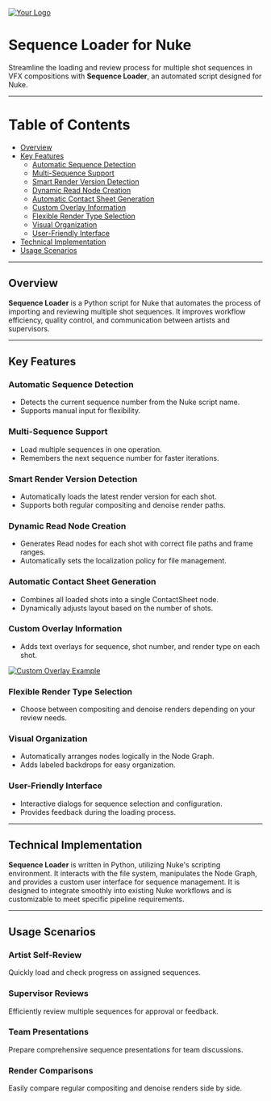 <a href="https://yourwebsite.com"><img src="https://yourwebsite.com/images/logo.png" alt="Your Logo"></a>

# Sequence Loader for Nuke

Streamline the loading and review process for multiple shot sequences in VFX compositions with **Sequence Loader**, an automated script designed for Nuke.

---

# Table of Contents
- [Overview](#overview)
- [Key Features](#key-features)
  - [Automatic Sequence Detection](#automatic-sequence-detection)
  - [Multi-Sequence Support](#multi-sequence-support)
  - [Smart Render Version Detection](#smart-render-version-detection)
  - [Dynamic Read Node Creation](#dynamic-read-node-creation)
  - [Automatic Contact Sheet Generation](#automatic-contact-sheet-generation)
  - [Custom Overlay Information](#custom-overlay-information)
  - [Flexible Render Type Selection](#flexible-render-type-selection)
  - [Visual Organization](#visual-organization)
  - [User-Friendly Interface](#user-friendly-interface)
- [Technical Implementation](#technical-implementation)
- [Usage Scenarios](#usage-scenarios)

---

## Overview
**Sequence Loader** is a Python script for Nuke that automates the process of importing and reviewing multiple shot sequences. It improves workflow efficiency, quality control, and communication between artists and supervisors.

---

## Key Features

### Automatic Sequence Detection
- Detects the current sequence number from the Nuke script name.
- Supports manual input for flexibility.

### Multi-Sequence Support
- Load multiple sequences in one operation.
- Remembers the next sequence number for faster iterations.

### Smart Render Version Detection
- Automatically loads the latest render version for each shot.
- Supports both regular compositing and denoise render paths.

### Dynamic Read Node Creation
- Generates Read nodes for each shot with correct file paths and frame ranges.
- Automatically sets the localization policy for file management.

### Automatic Contact Sheet Generation
- Combines all loaded shots into a single ContactSheet node.
- Dynamically adjusts layout based on the number of shots.

### Custom Overlay Information
- Adds text overlays for sequence, shot number, and render type on each shot.
  
<a href="https://yourwebsite.com/images/sequence_loader_01.png"><img src="https://yourwebsite.com/images/sequence_loader_01.png" alt="Custom Overlay Example"></a>

### Flexible Render Type Selection
- Choose between compositing and denoise renders depending on your review needs.

### Visual Organization
- Automatically arranges nodes logically in the Node Graph.
- Adds labeled backdrops for easy organization.

### User-Friendly Interface
- Interactive dialogs for sequence selection and configuration.
- Provides feedback during the loading process.

---

## Technical Implementation

**Sequence Loader** is written in Python, utilizing Nuke's scripting environment. It interacts with the file system, manipulates the Node Graph, and provides a custom user interface for sequence management. It is designed to integrate smoothly into existing Nuke workflows and is customizable to meet specific pipeline requirements.

---

## Usage Scenarios

### Artist Self-Review
Quickly load and check progress on assigned sequences.

### Supervisor Reviews
Efficiently review multiple sequences for approval or feedback.

### Team Presentations
Prepare comprehensive sequence presentations for team discussions.

### Render Comparisons
Easily compare regular compositing and denoise renders side by side.
